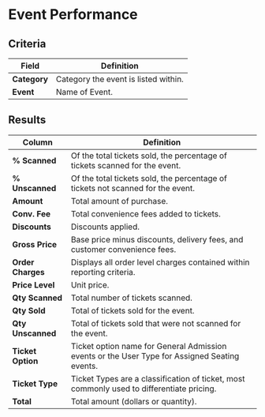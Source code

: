 # Event Performance

## Criteria

| **Field** | **Definition** |
| --- | --- |
| **Category** | Category the event is listed within. |
| **Event** |Name of Event.|

## Results

| **Column** | **Definition** |
| --- | --- |
| **% Scanned** | Of the total tickets sold, the percentage of tickets scanned for the event. |
| **% Unscanned** | Of the total tickets sold, the percentage of tickets not scanned for the event.|
| **Amount** | Total amount of purchase. |
| **Conv. Fee** | Total convenience fees added to tickets. |
| **Discounts** | Discounts applied. |
| **Gross Price** | 	Base price minus discounts, delivery fees, and customer convenience fees. |
| **Order Charges** | Displays all order level charges contained within reporting criteria. |
| **Price Level** | Unit price. |
| **Qty Scanned** | Total number of tickets scanned. |
| **Qty Sold** | Total of tickets sold for the event. |
| **Qty Unscanned** | Total of tickets sold that were not scanned for the event. |
| **Ticket Option** | Ticket option name for General Admission events or the User Type for Assigned Seating events. |
| **Ticket Type** | Ticket Types are a classification of ticket, most commonly used to differentiate pricing. |
| **Total** | Total amount (dollars or quantity). |